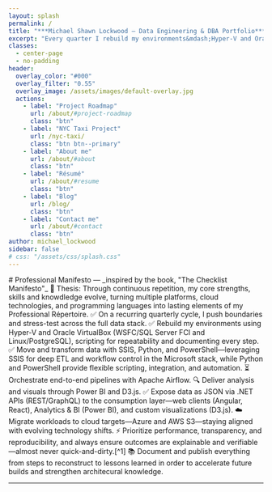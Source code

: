 ```yaml
---
layout: splash
permalink: /
title: "***Michael Shawn Lockwood — Data Engineering & DBA Portfolio***"
excerpt: "Every quarter I rebuild my environments&mdash;Hyper-V and Oracle VirtualBox VMs&mdash;Windows Server and openSuSE-Leap&mdash;and retest the boundaries I reached in the prior quarter&mdash;full technology stacks, data lineage, and development cycles&mdash;ensuring that my skills and knowledge evolve, solutions stay explainable, reproducible, and fully prepared to meet the challenges of today's business needs. _GitHub Pages is where I document everything._"
classes:
  - center-page
  - no-padding
header:
  overlay_color: "#000"
  overlay_filter: "0.55"
  overlay_image: /assets/images/default-overlay.jpg
  actions:
    - label: "Project Roadmap"
      url: /about/#project-roadmap
      class: "btn"
    - label: "NYC Taxi Project"
      url: /nyc-taxi/
      class: "btn btn--primary"
    - label: "About me"
      url: /about/#about
      class: "btn"
    - label: "Résumé"
      url: /about/#resume
      class: "btn"
    - label: "Blog"
      url: /blog/
      class: "btn"
    - label: "Contact me"
      url: /about/#contact
      class: "btn"
author: michael_lockwood
sidebar: false
# css: "/assets/css/splash.css"
---
```


<div class="manifesto-card" markdown="1">
# Professional Manifesto  
&mdash; _inspired by the book, "The Checklist Manifesto"_  
🎯 Thesis: Through continuous repetition, my core strengths, skills and knowdledge evolve, turning multiple platforms, cloud technologies, and programming languages into lasting elements of my Professional Répertoire.  
✅ On a recurring quarterly cycle, I push boundaries and stress-test across the full data stack.  
✅ Rebuild my environments using Hyper-V and Oracle VirtualBox (WSFC/SQL Server FCI and Linux/PostgreSQL), scripting for repeatability and documenting every step.  
✅ Move and transform data with SSIS, Python, and PowerShell—leveraging SSIS for deep ETL and workflow control in the Microsoft stack, while Python and PowerShell provide flexible scripting, integration, and automation.  
⏳ Orchestrate end-to-end pipelines with Apache Airflow.  
🔍 Deliver analysis and visuals through Power BI and D3.js.  
✅ Expose data as JSON via .NET APIs (REST/GraphQL) to the consumption layer—web clients (Angular, React), Analytics & BI (Power BI), and custom visualizations (D3.js).      
☁️ Migrate workloads to cloud targets—Azure and AWS S3—staying aligned with evolving technology shifts.  
⚡ Prioritize performance, transparency, and reproducibility, and always ensure outcomes are explainable and verifiable—almost never quick-and-dirty.[^1]  
📚 Document and publish everything from steps to reconstruct to lessons learned in order to accelerate future builds and strengthen architecural knowledge.  

[^1]: In DevOps and production work, urgent business needs sometimes require quick fixes. The key is to recognize these as exceptions, document them, and follow up with proper regression and stress testing so long-term quality isn’t compromised.  
</div>

---